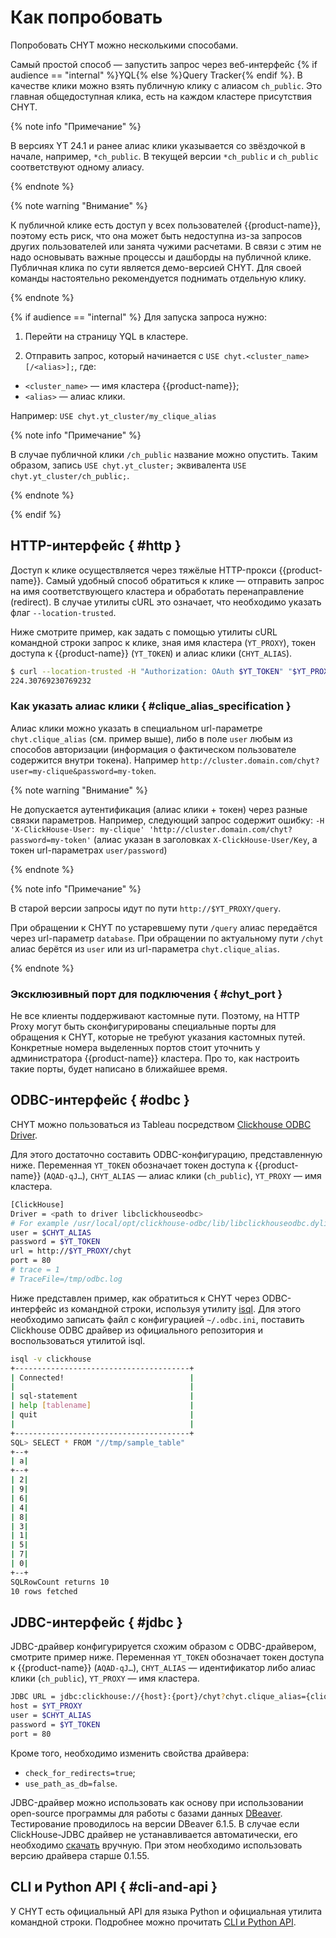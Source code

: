 # Как попробовать

Попробовать CHYT можно несколькими способами.

Самый простой способ — запустить запрос через веб-интерфейс {% if audience == "internal" %}YQL{% else %}Query Tracker{% endif %}. В качестве клики можно взять публичную клику c алиасом `ch_public`. Это главная общедоступная клика, есть на каждом кластере присутствия CHYT.

{% note info "Примечание" %}

В версиях YT 24.1 и ранее алиас клики указывается со звёздочкой в начале, например, `*ch_public`. В текущей версии `*ch_public` и `ch_public` соответствуют одному алиасу.

{% endnote %}

{% note warning "Внимание" %}

К публичной клике есть доступ у всех пользователей {{product-name}}, поэтому есть риск, что она может быть недоступна из-за запросов других пользователей или занята чужими расчетами. В связи с этим не надо основывать важные процессы и дашборды на публичной клике. Публичная клика по сути является демо-версией CHYT. Для своей команды настоятельно рекомендуется поднимать отдельную клику.

{% endnote %}

{% if audience == "internal" %}
Для запуска запроса нужно:

1. Перейти на страницу YQL в кластере.

2. Отправить запрос, который начинается с `USE chyt.<cluster_name>[/<alias>];`, где:
  - `<cluster_name>` — имя кластера {{product-name}};
  - `<alias>` — алиас клики.

  Например: `USE chyt.yt_cluster/my_clique_alias`

{% note info "Примечание" %}

В случае публичной клики `/ch_public` название можно опустить. Таким образом, запись `USE chyt.yt_cluster;` эквивалента `USE chyt.yt_cluster/ch_public;`.

{% endnote %}

{% endif %}

## HTTP-интерфейс { #http }

Доступ к клике осуществляется через тяжёлые HTTP-прокси {{product-name}}. Самый удобный способ обратиться к клике — отправить запрос на имя соответствующего кластера и обработать перенаправление (redirect). В случае утилиты cURL это означает, что необходимо указать флаг `--location-trusted`.

Ниже смотрите пример, как задать с помощью утилиты cURL командной строки запрос к клике, зная имя кластера (`YT_PROXY`), токен доступа к {{product-name}} (`YT_TOKEN`) и алиас клики (`CHYT_ALIAS`).

```bash
$ curl --location-trusted -H "Authorization: OAuth $YT_TOKEN" "$YT_PROXY/chyt?chyt.clique_alias=$CHYT_ALIAS" -d 'SELECT Avg(a) FROM "//sys/clickhouse/sample_table"'
224.30769230769232
```

### Как указать алиас клики { #clique_alias_specification }

Алиас клики можно указать в специальном url-параметре `chyt.clique_alias` (см. пример выше), либо в поле `user` любым из способов авторизации (информация о фактическом пользователе содержится внутри токена). Например `http://cluster.domain.com/chyt?user=my-clique&password=my-token`.

{% note warning "Внимание" %}

Не допускается аутентификация (алиас клики + токен) через разные связки параметров. Например, следующий запрос содержит ошибку: `-H 'X-ClickHouse-User: my-clique' 'http://cluster.domain.com/chyt?password=my-token'` (алиас указан в заголовках `X-ClickHouse-User/Key`, а токен url-параметрах `user/password`)

{% endnote %}

{% note info "Примечание" %}

В старой версии запросы идут по пути `http://$YT_PROXY/query`.

При обращении к CHYT по устаревшему пути `/query` алиас передаётся через url-параметр `database`. При обращении по актуальному пути `/chyt` алиас берётся из `user` или из url-параметра `chyt.clique_alias`.

{% endnote %}

### Эксклюзивный порт для подключения { #chyt_port }

Не все клиенты поддерживают кастомные пути. Поэтому, на HTTP Proxy могут быть сконфигурированы специальные порты для обращения к CHYT, которые не требуют указания кастомных путей. Конкретные номера выделенных портов стоит уточнить у администратора {{product-name}} кластера. Про то, как настроить такие порты, будет написано в ближайшее время.

## ODBC-интерфейс { #odbc }

CHYT можно пользоваться из Tableau посредством [Clickhouse ODBC Driver](https://github.com/ClickHouse/clickhouse-odbc).

Для этого достаточно составить ODBC-конфигурацию, представленную ниже. Переменная `YT_TOKEN` обозначает токен доступа к {{product-name}} (`AQAD-qJ…`), `CHYT_ALIAS` — алиас клики (`ch_public`), `YT_PROXY` — имя кластера.

```bash
[ClickHouse]
Driver = <path to driver libclickhouseodbc>
# For example /usr/local/opt/clickhouse-odbc/lib/libclickhouseodbc.dylib
user = $CHYT_ALIAS
password = $YT_TOKEN
url = http://$YT_PROXY/chyt
port = 80
# trace = 1
# TraceFile=/tmp/odbc.log
```

Ниже представлен пример, как обратиться к CHYT через ODBC-интерфейс из командной строки, используя утилиту [isql](https://en.wikipedia.org/wiki/UnixODBC). Для этого необходимо записать файл с конфигурацией `~/.odbc.ini`, поставить Clickhouse ODBC драйвер из официального репозитория и воспользоваться утилитой isql.

```bash
isql -v clickhouse
+---------------------------------------+
| Connected!                            |
|                                       |
| sql-statement                         |
| help [tablename]                      |
| quit                                  |
|                                       |
+---------------------------------------+
SQL> SELECT * FROM "//tmp/sample_table"
+--+
| a|
+--+
| 2|
| 9|
| 6|
| 4|
| 8|
| 3|
| 1|
| 5|
| 7|
| 0|
+--+
SQLRowCount returns 10
10 rows fetched
```

## JDBC-интерфейс { #jdbc }

JDBC-драйвер конфигурируется схожим образом с ODBC-драйвером, смотрите пример ниже. Переменная `YT_TOKEN` обозначает токен доступа к {{product-name}} (`AQAD-qJ…`),  `CHYT_ALIAS` — идентификатор либо алиас клики (`ch_public`), `YT_PROXY` — имя кластера.


```bash
JDBC URL = jdbc:clickhouse://{host}:{port}/chyt?chyt.clique_alias={clique_alias}
host = $YT_PROXY
user = $CHYT_ALIAS
password = $YT_TOKEN
port = 80
```

Кроме того, необходимо изменить свойства драйвера:

- `check_for_redirects=true`;
- `use_path_as_db=false`.

JDBC-драйвер можно использовать как основу при использовании open-source программы для работы с базами данных [DBeaver](https://dbeaver.io). Тестирование проводилось на версии DBeaver 6.1.5. В случае если ClickHouse-JDBC драйвер не устанавливается автоматически, его необходимо [скачать](https://github.com/yandex/clickhouse-jdbc) вручную. При этом необходимо использовать версию драйвера старше 0.1.55.

## CLI и Python API { #cli-and-api }

У CHYT есть официальный API для языка Python и официальная утилита командной строки. Подробнее можно прочитать [CLI и Python API](../../../../user-guide/data-processing/chyt/cli-and-api.md).
